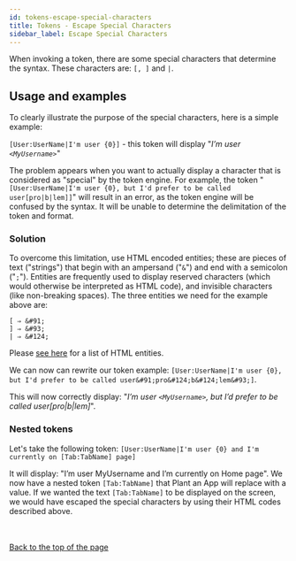 ```yaml
---
id: tokens-escape-special-characters
title: Tokens - Escape Special Characters
sidebar_label: Escape Special Characters
---
```


When invoking a token, there are some special characters that determine the syntax. These characters are: `[, ]` and `|`.

## Usage and examples

To clearly illustrate the purpose of the special characters, here is a simple example:

`[User:UserName|I'm user {0}]` - this token will display "*I’m user `<MyUsername>`*"

The problem appears when you want to actually display a character that is considered as "special" by the token engine. For example, the token "`[User:UserName|I'm user {0}, but I'd prefer to be called user[pro|b|lem]]`" will result in an error, as the token engine will be confused by the syntax. It will be unable to determine the delimitation of the token and format.

### Solution

To overcome this limitation, use HTML encoded entities; these are pieces of text ("strings") that begin with an ampersand ("`&`") and end with a semicolon ("`;`"). Entities are frequently used to display reserved characters (which would otherwise be interpreted as HTML code), and invisible characters (like non-breaking spaces). The three entities we need for the example above are:

    [ ⇒ &#91;
    ] ⇒ &#93;
    | ⇒ &#124;

Please [see here](https://ascii.cl/htmlcodes.htm) for a list of HTML entities.

We can now can rewrite our token example: `[User:UserName|I'm user {0}, but I'd prefer to be called user&#91;pro&#124;b&#124;lem&#93;]`. 

This will now correctly display: "*I’m user `<MyUsername>`, but I’d prefer to be called user[pro|b|lem]*".

### Nested tokens

Let's take the following token: `[User:UserName|I'm user {0} and I'm currently on [Tab:TabName] page]`

It will display: "I’m user MyUsername and I’m currently on Home page". We now have a nested token `[Tab:TabName]` that Plant an App will replace with a value. If we wanted the text `[Tab:TabName]` to be displayed on the screen, we would have escaped the special characters by using their HTML codes described above.

<br /><br /><a href="#top">Back to the top of the page</a>